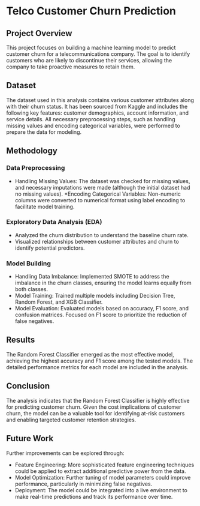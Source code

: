# Telco Customer Churn Prediction
## Project Overview

This project focuses on building a machine learning model to predict customer churn for a telecommunications company. The goal is to identify customers who are likely to discontinue their services, allowing the company to take proactive measures to retain them.

## Dataset

The dataset used in this analysis contains various customer attributes along with their churn status. It has been sourced from Kaggle and includes the following key features: customer demographics, account information, and service details. All necessary preprocessing steps, such as handling missing values and encoding categorical variables, were performed to prepare the data for modeling.

## Methodology
### Data Preprocessing

* Handling Missing Values: The dataset was checked for missing values, and necessary imputations were made (although the initial dataset had no missing values).
*Encoding Categorical Variables: Non-numeric columns were converted to numerical format using label encoding to facilitate model training.

### Exploratory Data Analysis (EDA)

* Analyzed the churn distribution to understand the baseline churn rate.
* Visualized relationships between customer attributes and churn to identify potential predictors.

### Model Building

* Handling Data Imbalance: Implemented SMOTE to address the imbalance in the churn classes, ensuring the model learns equally from both classes.
* Model Training: Trained multiple models including Decision Tree, Random Forest, and XGB Classifier.
* Model Evaluation: Evaluated models based on accuracy, F1 score, and confusion matrices. Focused on F1 score to prioritize the reduction of false negatives.

## Results

The Random Forest Classifier emerged as the most effective model, achieving the highest accuracy and F1 score among the tested models. The detailed performance metrics for each model are included in the analysis.

## Conclusion

The analysis indicates that the Random Forest Classifier is highly effective for predicting customer churn. Given the cost implications of customer churn, the model can be a valuable tool for identifying at-risk customers and enabling targeted customer retention strategies.

## Future Work

Further improvements can be explored through:

* Feature Engineering: More sophisticated feature engineering techniques could be applied to extract additional predictive power from the data.
* Model Optimization: Further tuning of model parameters could improve performance, particularly in minimizing false negatives.
* Deployment: The model could be integrated into a live environment to make real-time predictions and track its performance over time.
